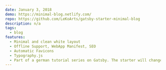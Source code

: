 ```yaml
---
date: January 3, 2018
demo: https://minimal-blog.netlify.com/
repo: https://github.com/LeKoArts/gatsby-starter-minimal-blog
description: n/a
tags:
  - blog
features:
  - Minimal and clean white layout
  - Offline Support, WebApp Manifest, SEO
  - Automatic Favicons
  - Typography.js
  - Part of a german tutorial series on Gatsby. The starter will change over time to use more advanced stuff (feel free to express your ideas)
---
```

